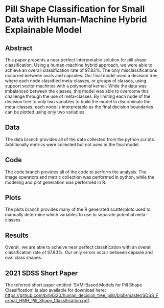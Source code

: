 # Pill Shape Classification for Small Data with Human-Machine Hybrid Explainable Model

## Abstract

This paper presents a near perfect interpretable solution for pill shape classification.  Using a human-machine hybrid approach, we were able to achieve an overall classification rate of 97.83%.  The only misclassifications occurred between ovals and capsules.  Our final model used a decision tree, where each node classified meta-classes, or groups of classes, using support vector machines with a polynomial kernel.  While the data was imbalanced between the classes, this model was able to overcome this challenge through the use of meta-classes.  By limiting each node of the decision tree to only two variables to build the model to discriminate the meta-classes, each node is interpretable as the final decision boundaries can be plotted using only two variables.  

## Data

The data branch provides all of the data collected from the python scripts.  Additionally metrics were collected but not used in the final model.

## Code

The code branch provides all of the code to perform the analysis.  The image operators and metric collection was performed in python, while the modeling and plot generation was performed in R.  

## Plots

The plots branch provides many of the R generated scatterplots used to manually determine which variables to use to separate potential meta-classes.

## Results

Overall, we are able to acheive near perfect classification with an overall classification rate of 97.83%.  Our only errors occur between capsule and oval class shapes.  

## 2021 SDSS Short Paper

The referred short paper entitled 'SVM-Based Models for Pill Shape Classification' is also available for download here: https://github.com/billyl320/human_decision_tree_pills/blob/master/SDSS_Format_HMH_Pill_Shape_Classification.pdf. 

